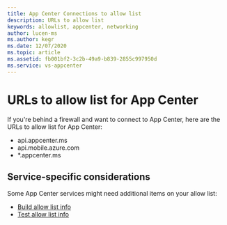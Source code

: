 ```yaml
---
title: App Center Connections to allow list
description: URLs to allow list
keywords: allowlist, appcenter, networking
author: lucen-ms
ms.author: kegr
ms.date: 12/07/2020
ms.topic: article
ms.assetid: fb001bf2-3c2b-49a9-b839-2855c997950d
ms.service: vs-appcenter
---
```


# URLs to allow list for App Center
If you're behind a firewall and want to connect to App Center, here are the URLs to allow list for App Center:

- api.appcenter.ms
- api.mobile.azure.com
- *.appcenter.ms

## Service-specific considerations
Some App Center services might need additional items on your allow list:

- [Build allow list info](~/build/connect.md#connecting-to-a-source-repository)
- [Test allow list info](~/test-cloud/troubleshooting/server-connection.md)